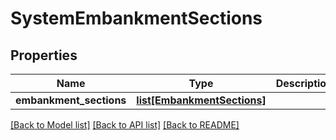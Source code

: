 # SystemEmbankmentSections

## Properties
Name | Type | Description | Notes
------------ | ------------- | ------------- | -------------
**embankment_sections** | [**list[EmbankmentSections]**](EmbankmentSections.md) |  | [optional] 

[[Back to Model list]](../README.md#documentation-for-models) [[Back to API list]](../README.md#documentation-for-api-endpoints) [[Back to README]](../README.md)


